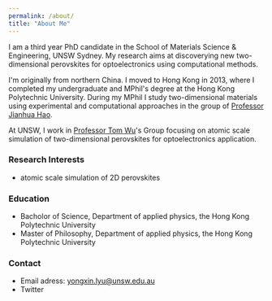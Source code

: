 ```yaml
---
permalink: /about/
title: "About Me"
---
```


I am a third year PhD candidate in the School of Materials Science & Engineering, UNSW Sydney. My research aims at discoverying new two-dimensional perovskites for optoelectronics using computational methods.

I'm originally from northern China. I moved to Hong Kong in 2013, where I completed my undergraduate and MPhil's degree at the Hong Kong Polytechnic University. During my MPhil I study two-dimensional materials using experimental and computational approaches in the group of [Professor Jianhua Hao](https://ap.polyu.edu.hk/apjhhao/).

At UNSW, I work in [Professor Tom Wu](https://www.unsw.edu.au/staff/tom-wu)'s Group focusing on atomic scale simulation of two-dimensional perovskites for optoelectronics application.

### Research Interests
- atomic scale simulation of 2D perovskites

### Education
- Bacholor of Science, Department of applied physics, the Hong Kong Polytechnic University
- Master of Philosophy, Department of applied physics, the Hong Kong Polytechnic University

### Contact 
- Email adress: yongxin.lyu@unsw.edu.au
- Twitter